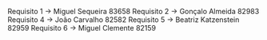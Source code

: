 Requisito 1 -> Miguel Sequeira 83658
Requisito 2 -> Gonçalo Almeida 82983
Requisito 4 -> João Carvalho 82582
Requisito 5 -> Beatriz Katzenstein 82959
Requisito 6 -> Miguel Clemente 82159
